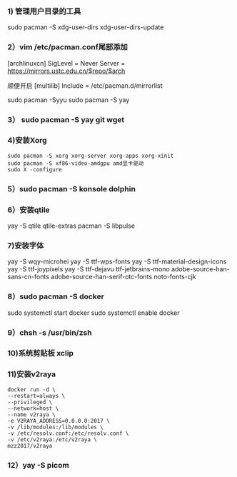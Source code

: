 ### 1) 管理用户目录的工具
sudo pacman -S xdg-user-dirs
xdg-user-dirs-update

### 2）vim /etc/pacman.conf尾部添加
[archlinuxcn]
SigLevel = Never
Server = https://mirrors.ustc.edu.cn/$repo/$arch

顺便开启
[multilib]
Include = /etc/pacman.d/mirrorlist

sudo pacman -Syyu
sudo pacman -S yay

### 3） sudo pacman -S yay git wget

### 4)安装Xorg
    sudo pacman -S xorg xorg-server xorg-apps xorg-xinit
    sudo pacman -S xf86-video-amdgpu amd显卡驱动
    sudo X -configure

### 5）sudo pacman -S konsole dolphin

### 6）安装qtile
yay -S qtile qtile-extras
pacman -S libpulse

### 7)安装字体
yay -S wqy-microhei
yay -S ttf-wps-fonts
yay -S ttf-material-design-icons
yay -S ttf-joypixels
yay -S ttf-dejavu
ttf-jetbrains-mono
adobe-source-han-sans-cn-fonts
adobe-source-han-serif-otc-fonts
noto-fonts-cjk

### 8）sudo pacman -S docker
sudo systemctl start docker
sudo systemctl enable docker

### 9）chsh -s /usr/bin/zsh

### 10)系统剪贴板 xclip

### 11)安装v2raya
```
docker run -d \
--restart=always \
--privileged \
--network=host \
--name v2raya \
-e V2RAYA_ADDRESS=0.0.0.0:2017 \
-v /lib/modules:/lib/modules \
-v /etc/resolv.conf:/etc/resolv.conf \
-v /etc/v2raya:/etc/v2raya \
mzz2017/v2raya
```

### 12）yay -S picom
